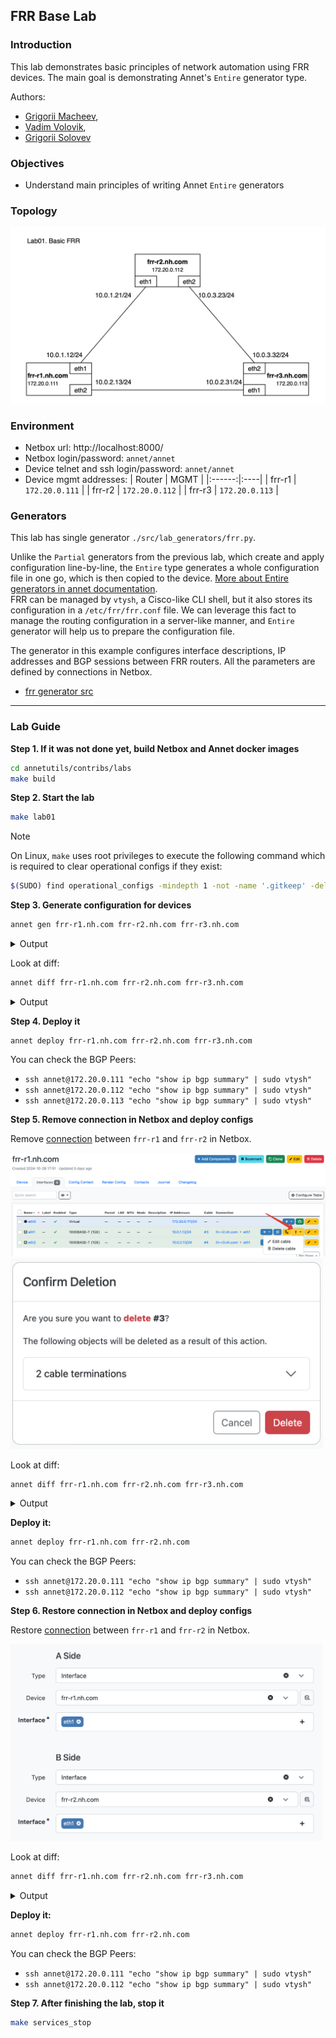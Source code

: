 ## FRR Base Lab

### Introduction

This lab demonstrates basic principles of network automation using FRR devices. The main goal is demonstrating Annet's `Entire` generator type.

Authors:
- [Grigorii Macheev](https://github.com/gregory-mac),
- [Vadim Volovik](https://github.com/vadvolo),
- [Grigorii Solovev](https://github.com/gs1571)

### Objectives

- Understand main principles of writing Annet `Entire` generators

### Topology

![Lab Topology](./images/topology.png)

### Environment

- Netbox url: http://localhost:8000/
- Netbox login/password: `annet/annet`
- Device telnet and ssh login/password: `annet/annet`
- Device mgmt addresses:
   | Router | MGMT |
   |:------:|:----|
   | frr-r1 | `172.20.0.111` |
   | frr-r2 | `172.20.0.112` |
   | frr-r3 | `172.20.0.113` |


### Generators

This lab has single generator `./src/lab_generators/frr.py`.


Unlike the `Partial` generators from the previous lab, which create and apply configuration line-by-line, the `Entire` type generates a whole configuration file in one go, which is then copied to the device. [More about Entire generators in annet documentation](https://annetutil.github.io/annet/main/usage/gen.html#entire).  
FRR can be managed by `vtysh`, a Cisco-like CLI shell, but it also stores its configuration in a `/etc/frr/frr.conf` file.
We can leverage this fact to manage the routing configuration in a server-like manner, and `Entire` generator will help us to prepare the configuration file.

The generator in this example configures interface descriptions, IP addresses and BGP sessions between FRR routers.
All the parameters are defined by connections in Netbox.

- [frr generator src](./src/lab_generators/f.py)

---

### Lab Guide

**Step 1. If it was not done yet, build Netbox and Annet docker images**

```bash
cd annetutils/contribs/labs
make build
```

**Step 2. Start the lab**

```bash
make lab01
```

> [!NOTE]
> On Linux, `make` uses root privileges to execute the following command which is required to clear operational configs if they exist:
> ```bash
> $(SUDO) find operational_configs -mindepth 1 -not -name '.gitkeep' -delete || true && \
> ```

**Step 3. Generate configuration for devices**

```bash
annet gen frr-r1.nh.com frr-r2.nh.com frr-r3.nh.com
```

<details>
<summary>Output</summary>

```
# -------------------- frr-r1.nh.com.cfg/etc/frr/frr.conf --------------------
frr defaults datacenter
service integrated-vtysh-config

hostname frr-r1
log file /var/log/frr/frr.log

interface eth0
 ip address 172.20.0.111/24
exit

interface eth1
 ip address 10.0.1.12/24
exit

interface eth2
 description frr-r3.nh.com@eth1
 ip address 10.0.2.13/24
exit

router bgp 65001
 bgp router-id 172.20.0.111
 neighbor 10.0.2.31 remote-as 65001
 neighbor 10.0.2.31 interface eth2

line vty
# -------------------- frr-r2.nh.com.cfg/etc/frr/frr.conf --------------------
frr defaults datacenter
service integrated-vtysh-config

hostname frr-r2
log file /var/log/frr/frr.log

interface eth0
 ip address 172.20.0.112/24
exit

interface eth1
 ip address 10.0.1.21/24
exit

interface eth2
 description frr-r3.nh.com@eth2
 ip address 10.0.3.23/24
exit

router bgp 65001
 bgp router-id 172.20.0.112
 neighbor 10.0.3.32 remote-as 65001
 neighbor 10.0.3.32 interface eth2

line vty
# -------------------- frr-r3.nh.com.cfg/etc/frr/frr.conf --------------------
frr defaults datacenter
service integrated-vtysh-config

hostname frr-r3
log file /var/log/frr/frr.log

interface eth0
 ip address 172.20.0.113/24
exit

interface eth1
 description frr-r1.nh.com@eth2
 ip address 10.0.2.31/24
exit

interface eth2
 description frr-r2.nh.com@eth2
 ip address 10.0.3.32/24
exit

router bgp 65001
 bgp router-id 172.20.0.113
 neighbor 10.0.2.13 remote-as 65001
 neighbor 10.0.2.13 interface eth1
 neighbor 10.0.3.23 remote-as 65001
 neighbor 10.0.3.23 interface eth2

line vty
```

</details>

Look at diff:

```bash
annet diff frr-r1.nh.com frr-r2.nh.com frr-r3.nh.com
```

<details>
<summary>Output</summary>

```diff
# -------------------- frr-r1.nh.com/etc/frr/frr.conf --------------------
---
+++
@@ -8,4 +8,21 @@
  ip address 172.20.0.111/24
 exit

+interface eth1
+ description frr-r2.nh.com@eth1
+ ip address 10.0.1.12/24
+exit
+
+interface eth2
+ description frr-r3.nh.com@eth1
+ ip address 10.0.2.13/24
+exit
+
+router bgp 65001
+ bgp router-id 172.20.0.111
+ neighbor 10.0.1.21 remote-as 65001
+ neighbor 10.0.1.21 interface eth1
+ neighbor 10.0.2.31 remote-as 65001
+ neighbor 10.0.2.31 interface eth2
+
 line vty
# -------------------- frr-r2.nh.com/etc/frr/frr.conf --------------------
---
+++
@@ -8,4 +8,21 @@
  ip address 172.20.0.112/24
 exit

+interface eth1
+ description frr-r1.nh.com@eth1
+ ip address 10.0.1.21/24
+exit
+
+interface eth2
+ description frr-r3.nh.com@eth2
+ ip address 10.0.3.23/24
+exit
+
+router bgp 65001
+ bgp router-id 172.20.0.112
+ neighbor 10.0.1.12 remote-as 65001
+ neighbor 10.0.1.12 interface eth1
+ neighbor 10.0.3.32 remote-as 65001
+ neighbor 10.0.3.32 interface eth2
+
 line vty
# -------------------- frr-r3.nh.com/etc/frr/frr.conf --------------------
---
+++
@@ -8,4 +8,21 @@
  ip address 172.20.0.113/24
 exit

+interface eth1
+ description frr-r1.nh.com@eth2
+ ip address 10.0.2.31/24
+exit
+
+interface eth2
+ description frr-r2.nh.com@eth2
+ ip address 10.0.3.32/24
+exit
+
+router bgp 65001
+ bgp router-id 172.20.0.113
+ neighbor 10.0.2.13 remote-as 65001
+ neighbor 10.0.2.13 interface eth1
+ neighbor 10.0.3.23 remote-as 65001
+ neighbor 10.0.3.23 interface eth2
+
 line vty
```

</details>

**Step 4. Deploy it**

```
annet deploy frr-r1.nh.com frr-r2.nh.com frr-r3.nh.com
```

You can check the BGP Peers:
- `ssh annet@172.20.0.111 "echo "show ip bgp summary" | sudo vtysh"`
- `ssh annet@172.20.0.112 "echo "show ip bgp summary" | sudo vtysh"`
- `ssh annet@172.20.0.113 "echo "show ip bgp summary" | sudo vtysh"`

**Step 5. Remove connection in Netbox and deploy configs**

Remove [connection](http://localhost:8000/dcim/devices/5/interfaces/) between `frr-r1` and `frr-r2` in Netbox.

<img src="./images/delete_connection1.png" alt="delete connection">

<img src="./images/delete_connection2.png" width="500" alt="delete connection">

Look at diff:

```bash
annet diff frr-r1.nh.com frr-r2.nh.com frr-r3.nh.com
```

<details>
<summary>Output</summary>

```diff
# -------------------- frr-r1.nh.com/etc/frr/frr.conf --------------------
---
+++
@@ -9,7 +9,6 @@
 exit

 interface eth1
- description frr-r2.nh.com@eth1
  ip address 10.0.1.12/24
 exit

@@ -20,8 +19,6 @@

 router bgp 65001
  bgp router-id 172.20.0.111
- neighbor 10.0.1.21 remote-as 65001
- neighbor 10.0.1.21 interface eth1
  neighbor 10.0.2.31 remote-as 65001
  neighbor 10.0.2.31 interface eth2

# -------------------- frr-r2.nh.com/etc/frr/frr.conf --------------------
---
+++
@@ -9,7 +9,6 @@
 exit

 interface eth1
- description frr-r1.nh.com@eth1
  ip address 10.0.1.21/24
 exit

@@ -20,8 +19,6 @@

 router bgp 65001
  bgp router-id 172.20.0.112
- neighbor 10.0.1.12 remote-as 65001
- neighbor 10.0.1.12 interface eth1
  neighbor 10.0.3.32 remote-as 65001
  neighbor 10.0.3.32 interface eth2
```

</details>

**Deploy it:**

```bash
annet deploy frr-r1.nh.com frr-r2.nh.com
```

You can check the BGP Peers:
- `ssh annet@172.20.0.111 "echo "show ip bgp summary" | sudo vtysh"`
- `ssh annet@172.20.0.112 "echo "show ip bgp summary" | sudo vtysh"`

**Step 6. Restore connection in Netbox and deploy configs**

Restore [connection](http://localhost:8000/dcim/cables/add/?a_terminations_type=dcim.interface&a_terminations=17&b_terminations_type=dcim.interface&termination_b_site=1&termination_b_rack=&return_url=/dcim/devices/5/interfaces/) between `frr-r1` and `frr-r2` in Netbox.

<img src="./images/restore_connection.png" width="500" alt="restore connection">

Look at diff:

```bash
annet diff frr-r1.nh.com frr-r2.nh.com frr-r3.nh.com
```

<details>
<summary>Output</summary>

```diff
# -------------------- frr-r1.nh.com/etc/frr/frr.conf --------------------
---
+++
@@ -9,6 +9,7 @@
 exit

 interface eth1
+ description frr-r2.nh.com@eth1
  ip address 10.0.1.12/24
 exit

@@ -19,6 +20,8 @@

 router bgp 65001
  bgp router-id 172.20.0.111
+ neighbor 10.0.1.21 remote-as 65001
+ neighbor 10.0.1.21 interface eth1
  neighbor 10.0.2.31 remote-as 65001
  neighbor 10.0.2.31 interface eth2

# -------------------- frr-r2.nh.com/etc/frr/frr.conf --------------------
---
+++
@@ -9,6 +9,7 @@
 exit

 interface eth1
+ description frr-r1.nh.com@eth1
  ip address 10.0.1.21/24
 exit

@@ -19,6 +20,8 @@

 router bgp 65001
  bgp router-id 172.20.0.112
+ neighbor 10.0.1.12 remote-as 65001
+ neighbor 10.0.1.12 interface eth1
  neighbor 10.0.3.32 remote-as 65001
  neighbor 10.0.3.32 interface eth2

```

</details>

**Deploy it:**

```bash
annet deploy frr-r1.nh.com frr-r2.nh.com
```

You can check the BGP Peers:
- `ssh annet@172.20.0.111 "echo "show ip bgp summary" | sudo vtysh"`
- `ssh annet@172.20.0.112 "echo "show ip bgp summary" | sudo vtysh"`

**Step 7. After finishing the lab, stop it**

```bash
make services_stop
```

